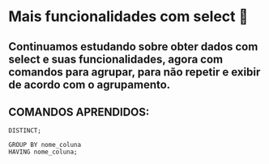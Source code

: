 # Mais funcionalidades com **select** 🎲

## Continuamos estudando sobre obter dados com select e suas funcionalidades, agora com comandos para agrupar, para não repetir e exibir de acordo com o agrupamento.

## COMANDOS APRENDIDOS:

```
DISTINCT;
```

```
GROUP BY nome_coluna 
HAVING nome_coluna;
```
